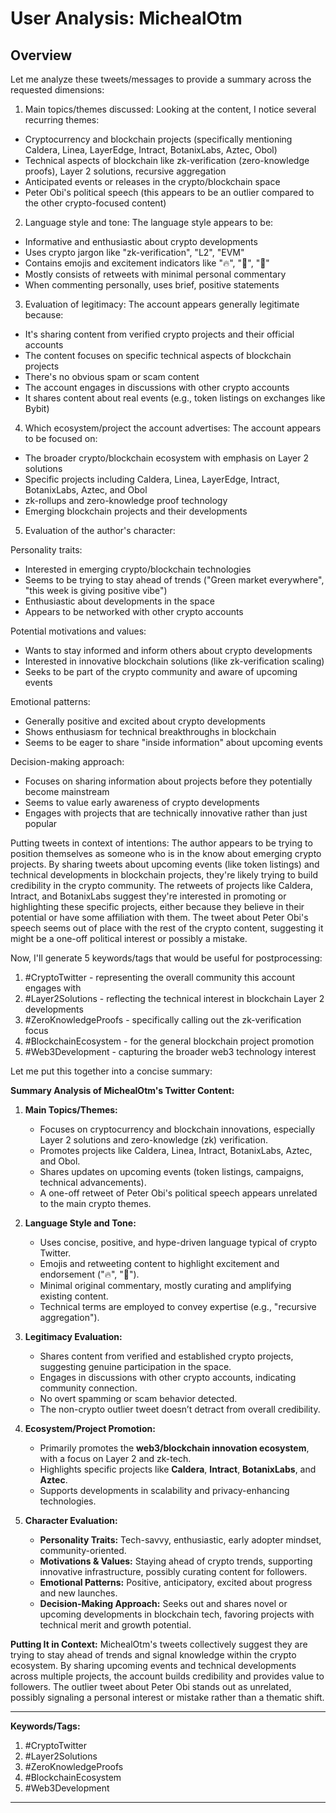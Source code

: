 # User Analysis: MichealOtm

## Overview

<think>
Let me analyze these tweets/messages to provide a summary across the requested dimensions:

1. Main topics/themes discussed:
Looking at the content, I notice several recurring themes:
- Cryptocurrency and blockchain projects (specifically mentioning Caldera, Linea, LayerEdge, Intract, BotanixLabs, Aztec, Obol)
- Technical aspects of blockchain like zk-verification (zero-knowledge proofs), Layer 2 solutions, recursive aggregation
- Anticipated events or releases in the crypto/blockchain space
- Peter Obi's political speech (this appears to be an outlier compared to the other crypto-focused content)

2. Language style and tone:
The language style appears to be:
- Informative and enthusiastic about crypto developments
- Uses crypto jargon like "zk-verification", "L2", "EVM"
- Contains emojis and excitement indicators like "🔥", "🚀", "🎉"
- Mostly consists of retweets with minimal personal commentary
- When commenting personally, uses brief, positive statements

3. Evaluation of legitimacy:
The account appears generally legitimate because:
- It's sharing content from verified crypto projects and their official accounts
- The content focuses on specific technical aspects of blockchain projects
- There's no obvious spam or scam content
- The account engages in discussions with other crypto accounts
- It shares content about real events (e.g., token listings on exchanges like Bybit)

4. Which ecosystem/project the account advertises:
The account appears to be focused on:
- The broader crypto/blockchain ecosystem with emphasis on Layer 2 solutions
- Specific projects including Caldera, Linea, LayerEdge, Intract, BotanixLabs, Aztec, and Obol
- zk-rollups and zero-knowledge proof technology
- Emerging blockchain projects and their developments

5. Evaluation of the author's character:

Personality traits:
- Interested in emerging crypto/blockchain technologies
- Seems to be trying to stay ahead of trends ("Green market everywhere", "this week is giving positive vibe")
- Enthusiastic about developments in the space
- Appears to be networked with other crypto accounts

Potential motivations and values:
- Wants to stay informed and inform others about crypto developments
- Interested in innovative blockchain solutions (like zk-verification scaling)
- Seeks to be part of the crypto community and aware of upcoming events

Emotional patterns:
- Generally positive and excited about crypto developments
- Shows enthusiasm for technical breakthroughs in blockchain
- Seems to be eager to share "inside information" about upcoming events

Decision-making approach:
- Focuses on sharing information about projects before they potentially become mainstream
- Seems to value early awareness of crypto developments
- Engages with projects that are technically innovative rather than just popular

Putting tweets in context of intentions:
The author appears to be trying to position themselves as someone who is in the know about emerging crypto projects. By sharing tweets about upcoming events (like token listings) and technical developments in blockchain projects, they're likely trying to build credibility in the crypto community. The retweets of projects like Caldera, Intract, and BotanixLabs suggest they're interested in promoting or highlighting these specific projects, either because they believe in their potential or have some affiliation with them. The tweet about Peter Obi's speech seems out of place with the rest of the crypto content, suggesting it might be a one-off political interest or possibly a mistake.

Now, I'll generate 5 keywords/tags that would be useful for postprocessing:
1. #CryptoTwitter - representing the overall community this account engages with
2. #Layer2Solutions - reflecting the technical interest in blockchain Layer 2 developments
3. #ZeroKnowledgeProofs - specifically calling out the zk-verification focus
4. #BlockchainEcosystem - for the general blockchain project promotion
5. #Web3Development - capturing the broader web3 technology interest

Let me put this together into a concise summary:
</think>

**Summary Analysis of MichealOtm's Twitter Content:**

1. **Main Topics/Themes:**
   - Focuses on cryptocurrency and blockchain innovations, especially Layer 2 solutions and zero-knowledge (zk) verification.
   - Promotes projects like Caldera, Linea, Intract, BotanixLabs, Aztec, and Obol.
   - Shares updates on upcoming events (token listings, campaigns, technical advancements).
   - A one-off retweet of Peter Obi's political speech appears unrelated to the main crypto themes.

2. **Language Style and Tone:**
   - Uses concise, positive, and hype-driven language typical of crypto Twitter.
   - Emojis and retweeting content to highlight excitement and endorsement ("🔥", "🚀").
   - Minimal original commentary, mostly curating and amplifying existing content.
   - Technical terms are employed to convey expertise (e.g., "recursive aggregation").

3. **Legitimacy Evaluation:**
   - Shares content from verified and established crypto projects, suggesting genuine participation in the space.
   - Engages in discussions with other crypto accounts, indicating community connection.
   - No overt spamming or scam behavior detected.
   - The non-crypto outlier tweet doesn’t detract from overall credibility.

4. **Ecosystem/Project Promotion:**
   - Primarily promotes the **web3/blockchain innovation ecosystem**, with a focus on Layer 2 and zk-tech.
   - Highlights specific projects like **Caldera**, **Intract**, **BotanixLabs**, and **Aztec**.
   - Supports developments in scalability and privacy-enhancing technologies.

5. **Character Evaluation:**
   - **Personality Traits:** Tech-savvy, enthusiastic, early adopter mindset, community-oriented.
   - **Motivations & Values:** Staying ahead of crypto trends, supporting innovative infrastructure, possibly curating content for followers.
   - **Emotional Patterns:** Positive, anticipatory, excited about progress and new launches.
   - **Decision-Making Approach:** Seeks out and shares novel or upcoming developments in blockchain tech, favoring projects with technical merit and growth potential.

**Putting It in Context:**
MichealOtm's tweets collectively suggest they are trying to stay ahead of trends and signal knowledge within the crypto ecosystem. By sharing upcoming events and technical developments across multiple projects, the account builds credibility and provides value to followers. The outlier tweet about Peter Obi stands out as unrelated, possibly signaling a personal interest or mistake rather than a thematic shift.

---

**Keywords/Tags:**
1. #CryptoTwitter  
2. #Layer2Solutions  
3. #ZeroKnowledgeProofs  
4. #BlockchainEcosystem  
5. #Web3Development
---
